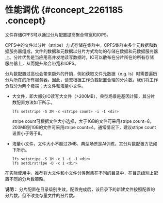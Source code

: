 # 性能调优 {#concept_2261185 .concept}

文件存储CPFS可以通过分片配置提高聚合带宽和IOPS。

CPFS中的文件以分片（stripe）方式存储在集群中。CPFS集群由多个元数据和数据服务器组成，文件的数据和元数据以分片方式均匀的存储在数据和元数据服务器上。分片优势是当应用高并发地读写数据时，IO可以散布在分片所在的所有存储服务器上，从而提升聚合带宽和IOPS。

分片数配置过高也会带来额外的开销，例如获取文件元数据（e.g. ls）时需要遍历分片所在的所有服务器。因此，请您根据工作负载配置合理的分片数。我们将工作负载分为两个极端：大文件和海量小文件。

-   大文件，即大部分IO读写大文件（\>200MB），典型场景是基因计算，其分片数配置方法如下所示。

    ``` {#codeblock_w2a_lvp_uds}
    lfs setstripe -S 2M -c <stripe count> -i -1 <dir>
    ```

    stripe count可根据文件大小选择，大于1GB的文件可采用stripe count=8，200MB到1GB的文件可采用stripe count=4。通常情况下，建议stripe count设置小于等于8。

-   海量小文件，文件大小不超过2MB，典型场景是AI训练，其分片数配置方法如下所示。

    ``` {#codeblock_9iu_q2l_ncg}
    lfs setstripe -S 1M -c 1 -i -1 <dir>
    lfs setdirstripe -D -c 1 <dir>
    ```


在实际使用中，推荐将大文件和小文件分类聚集在不同的目录中，在目录级别上配置不同的分片数策略。

**说明：** 分片配置在目录级别生效。配置完成后，该目录下的新建文件按照配置的分片数，但不改变存量文件的分片数。

